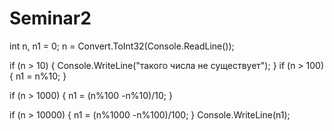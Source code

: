 # Seminar2
int n, n1 = 0;
n = Convert.ToInt32(Console.ReadLine());

if (n > 10)
{
    Console.WriteLine("такого числа не существует");
}
if (n > 100)
{
    n1 = n%10;
}

if (n > 1000)
{
    n1 = (n%100  -n%10)/10;
}

if (n > 10000)
{
    n1 = (n%1000  -n%100)/100;
}
Console.WriteLine(n1);
